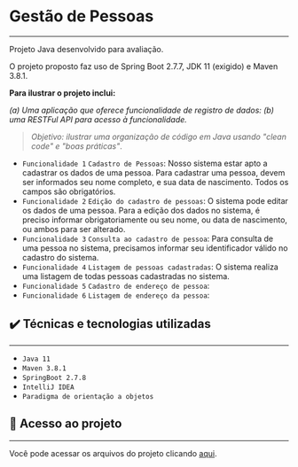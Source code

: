 # Gestão de Pessoas

---
Projeto Java desenvolvido para avaliação.

O projeto proposto faz uso de Spring Boot 2.7.7, JDK 11 (exigido) e Maven 3.8.1.

__Para ilustrar o projeto inclui:__

_(a) Uma aplicação que oferece funcionalidade de registro de dados:
(b) uma RESTFul API para acesso à funcionalidade._

> _Objetivo: ilustrar uma organização de código em Java usando
> "clean code" e "boas práticas"_.

- `Funcionalidade 1` `Cadastro de Pessoas`: Nosso sistema estar apto a cadastrar os dados de uma pessoa. Para cadastrar uma pessoa, devem ser informados seu nome completo, e sua data de nascimento. Todos os campos são obrigatórios.
- `Funcionalidade 2` `Edição do cadastro de pessoas`: O sistema pode editar os dados de uma pessoa. Para a edição dos dados no sistema, é preciso informar obrigatoriamente ou seu nome, ou data de nascimento, ou ambos para ser alterado.
- `Funcionalidade 3` `Consulta ao cadastro de pessoa`: Para consulta de uma pessoa no sistema, precisamos informar seu identificador válido no cadastro do sistema.
- `Funcionalidade 4` `Listagem de pessoas cadastradas`: O sistema realiza uma listagem de todas pessoas cadastradas no sistema.
- `Funcionalidade 5` `Cadastro de endereço de pessoa`:
- `Funcionalidade 6` `Listagem de endereço da pessoa`:

 ## ✔️ Técnicas e tecnologias utilizadas

---
- ``Java 11``
- ``Maven 3.8.1``
- ``SpringBoot 2.7.8``
- ``IntelliJ IDEA``
- ``Paradigma de orientação a objetos``
## 📁 Acesso ao projeto

---
Você pode acessar os arquivos do projeto clicando [aqui](https://github.com/oErikGonzaga/gestao-pessoas/tree/main/src).


